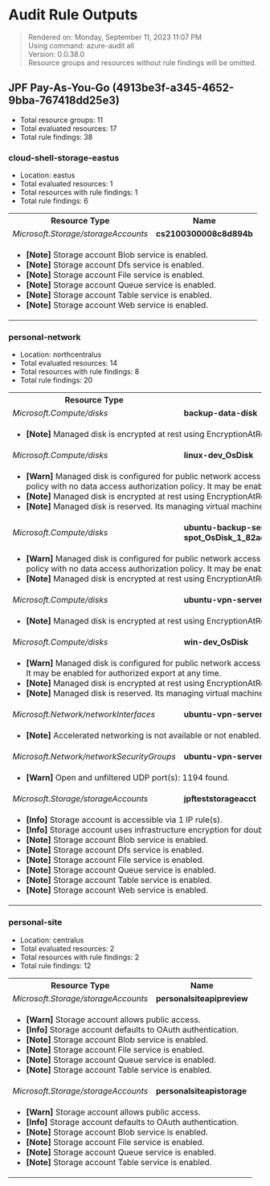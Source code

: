 # Audit Rule Outputs

> Rendered on: Monday, September 11, 2023 11:07 PM <br/>
> Using command: azure-audit all <br/>
> Version: 0.0.38.0 <br/>
> Resource groups and resources without rule findings will be omitted.

## JPF Pay-As-You-Go (4913be3f-a345-4652-9bba-767418dd25e3)

- Total resource groups: 11
- Total evaluated resources: 17
- Total rule findings: 38

### cloud-shell-storage-eastus

- Location: eastus
- Total evaluated resources: 1
- Total resources with rule findings: 1
- Total rule findings: 6

<table>
<tr>
<th>Resource Type</th>
<th>Name</th>
</tr>
<tr>
<td><em>Microsoft.Storage/storageAccounts</em></td>
<td><strong>cs2100300008c8d894b</strong></td>
</tr>
<tr>
<td colspan="2">
<ul>
<li><strong>[Note]</strong> Storage account Blob service is enabled.</li>
<li><strong>[Note]</strong> Storage account Dfs service is enabled.</li>
<li><strong>[Note]</strong> Storage account File service is enabled.</li>
<li><strong>[Note]</strong> Storage account Queue service is enabled.</li>
<li><strong>[Note]</strong> Storage account Table service is enabled.</li>
<li><strong>[Note]</strong> Storage account Web service is enabled.</li>
</ul>
</td>
</tr>
</table>

### personal-network

- Location: northcentralus
- Total evaluated resources: 14
- Total resources with rule findings: 8
- Total rule findings: 20

<table>
<tr>
<th>Resource Type</th>
<th>Name</th>
</tr>
<tr>
<td><em>Microsoft.Compute/disks</em></td>
<td><strong>backup-data-disk</strong></td>
</tr>
<tr>
<td colspan="2">
<ul>
<li><strong>[Note]</strong> Managed disk is encrypted at rest using EncryptionAtRestWithPlatformKey.</li>
</ul>
</td>
</tr>
<tr>
<td><em>Microsoft.Compute/disks</em></td>
<td><strong>linux-dev_OsDisk</strong></td>
</tr>
<tr>
<td colspan="2">
<ul>
<li><strong>[Warn]</strong> Managed disk is configured for public network access and an allow all network access policy with no data access authorization policy. It may be enabled for export at anytime.</li>
<li><strong>[Note]</strong> Managed disk is encrypted at rest using EncryptionAtRestWithPlatformKey.</li>
<li><strong>[Note]</strong> Managed disk is reserved. Its managing virtual machine is currently deallocated.</li>
</ul>
</td>
</tr>
<tr>
<td><em>Microsoft.Compute/disks</em></td>
<td><strong>ubuntu-backup-server-spot_OsDisk_1_82ad58ea1b864609a678571faedee9b3</strong></td>
</tr>
<tr>
<td colspan="2">
<ul>
<li><strong>[Warn]</strong> Managed disk is configured for public network access and an allow all network access policy with no data access authorization policy. It may be enabled for export at anytime.</li>
<li><strong>[Note]</strong> Managed disk is encrypted at rest using EncryptionAtRestWithPlatformKey.</li>
</ul>
</td>
</tr>
<tr>
<td><em>Microsoft.Compute/disks</em></td>
<td><strong>ubuntu-vpn-server-spot_OsDisk</strong></td>
</tr>
<tr>
<td colspan="2">
<ul>
<li><strong>[Note]</strong> Managed disk is encrypted at rest using EncryptionAtRestWithPlatformKey.</li>
</ul>
</td>
</tr>
<tr>
<td><em>Microsoft.Compute/disks</em></td>
<td><strong>win-dev_OsDisk</strong></td>
</tr>
<tr>
<td colspan="2">
<ul>
<li><strong>[Warn]</strong> Managed disk is configured for public network access using AAD authorization credentials. It may be enabled for authorized export at any time.</li>
<li><strong>[Note]</strong> Managed disk is encrypted at rest using EncryptionAtRestWithPlatformKey.</li>
<li><strong>[Note]</strong> Managed disk is reserved. Its managing virtual machine is currently deallocated.</li>
</ul>
</td>
</tr>
<tr>
<td><em>Microsoft.Network/networkInterfaces</em></td>
<td><strong>ubuntu-vpn-server-spot105</strong></td>
</tr>
<tr>
<td colspan="2">
<ul>
<li><strong>[Note]</strong> Accelerated networking is not available or not enabled.</li>
</ul>
</td>
</tr>
<tr>
<td><em>Microsoft.Network/networkSecurityGroups</em></td>
<td><strong>ubuntu-vpn-server-spot-nsg</strong></td>
</tr>
<tr>
<td colspan="2">
<ul>
<li><strong>[Warn]</strong> Open and unfiltered UDP port(s): 1194 found.</li>
</ul>
</td>
</tr>
<tr>
<td><em>Microsoft.Storage/storageAccounts</em></td>
<td><strong>jpfteststorageacct</strong></td>
</tr>
<tr>
<td colspan="2">
<ul>
<li><strong>[Info]</strong> Storage account is accessible via 1 IP rule(s).</li>
<li><strong>[Info]</strong> Storage account uses infrastructure encryption for double encryption.</li>
<li><strong>[Note]</strong> Storage account Blob service is enabled.</li>
<li><strong>[Note]</strong> Storage account Dfs service is enabled.</li>
<li><strong>[Note]</strong> Storage account File service is enabled.</li>
<li><strong>[Note]</strong> Storage account Queue service is enabled.</li>
<li><strong>[Note]</strong> Storage account Table service is enabled.</li>
<li><strong>[Note]</strong> Storage account Web service is enabled.</li>
</ul>
</td>
</tr>
</table>

### personal-site

- Location: centralus
- Total evaluated resources: 2
- Total resources with rule findings: 2
- Total rule findings: 12

<table>
<tr>
<th>Resource Type</th>
<th>Name</th>
</tr>
<tr>
<td><em>Microsoft.Storage/storageAccounts</em></td>
<td><strong>personalsiteapipreview</strong></td>
</tr>
<tr>
<td colspan="2">
<ul>
<li><strong>[Warn]</strong> Storage account allows public access.</li>
<li><strong>[Info]</strong> Storage account defaults to OAuth authentication.</li>
<li><strong>[Note]</strong> Storage account Blob service is enabled.</li>
<li><strong>[Note]</strong> Storage account File service is enabled.</li>
<li><strong>[Note]</strong> Storage account Queue service is enabled.</li>
<li><strong>[Note]</strong> Storage account Table service is enabled.</li>
</ul>
</td>
</tr>
<tr>
<td><em>Microsoft.Storage/storageAccounts</em></td>
<td><strong>personalsiteapistorage</strong></td>
</tr>
<tr>
<td colspan="2">
<ul>
<li><strong>[Warn]</strong> Storage account allows public access.</li>
<li><strong>[Info]</strong> Storage account defaults to OAuth authentication.</li>
<li><strong>[Note]</strong> Storage account Blob service is enabled.</li>
<li><strong>[Note]</strong> Storage account File service is enabled.</li>
<li><strong>[Note]</strong> Storage account Queue service is enabled.</li>
<li><strong>[Note]</strong> Storage account Table service is enabled.</li>
</ul>
</td>
</tr>
</table>



